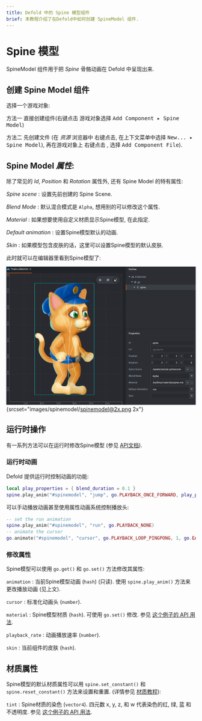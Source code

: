 ```yaml
---
title: Defold 中的 Spine 模型组件
brief: 本教程介绍了在Defold中如何创建 SpineModel 组件.
---
```


# Spine 模型

SpineModel 组件用于把 _Spine_ 骨骼动画在 Defold 中呈现出来.

## 创建 Spine Model 组件

选择一个游戏对象:

方法一 直接创建组件(<kbd>右键点击</kbd> 游戏对象选择 <kbd>Add Component ▸ Spine Model</kbd>)

方法二 先创建文件 (在 *资源* 浏览器中 <kbd>右键点击</kbd>, 在上下文菜单中选择 <kbd>New... ▸ Spine Model</kbd>), 再在游戏对象上 <kbd>右键点击</kbd> , 选择 <kbd>Add Component File</kbd>).

## Spine Model *属性*:

除了常见的 *Id*, *Position* 和 *Rotation* 属性外, 还有 Spine Model 的特有属性:

*Spine scene*
: 设置先前创建的 Spine Scene.

*Blend Mode*
: 默认混合模式是 `Alpha`, 想用别的可以修改这个属性.

*Material*
: 如果想要使用自定义材质显示Spine模型, 在此指定.

*Default animation*
: 设置Spine模型默认的动画.

*Skin*
: 如果模型包含皮肤的话，这里可以设置Spine模型的默认皮肤.

此时就可以在编辑器里看到Spine模型了:

![编辑器中的Spine模型](images/spinemodel/spinemodel.png){srcset="images/spinemodel/spinemodel@2x.png 2x"}

## 运行时操作

有一系列方法可以在运行时修改Spine模型 (参见 [API文档](/ref/spine/)).

### 运行时动画

Defold 提供运行时控制动画的功能:

```lua
local play_properties = { blend_duration = 0.1 }
spine.play_anim("#spinemodel", "jump", go.PLAYBACK_ONCE_FORWARD, play_properties)
```

可以手动播放动画甚至使用属性动画系统控制播放头:

```lua
-- set the run animation
spine.play_anim("#spinemodel", "run", go.PLAYBACK_NONE)
-- animate the cursor
go.animate("#spinemodel", "cursor", go.PLAYBACK_LOOP_PINGPONG, 1, go.EASING_LINEAR, 10)
```

### 修改属性

Spine模型可以使用 `go.get()` 和 `go.set()` 方法修改其属性:

`animation`
: 当前Spine模型动画 (`hash`) (只读). 使用 `spine.play_anim()` 方法来更改播放动画 (见上文).

`cursor`
: 标准化动画头 (`number`).

`material`
: Spine模型材质 (`hash`). 可使用 `go.set()` 修改. 参见 [这个例子的 API 用法](/ref/spine/#material).

`playback_rate`
: 动画播放速率 (`number`).

`skin`
: 当前组件的皮肤 (`hash`).

## 材质属性

Spine模型的默认材质属性可以用 `spine.set_constant()` 和 `spine.reset_constant()` 方法来设置和重置. (详情参见 [材质教程](/manuals/material/#vertex-and-fragment-constants)):

`tint`
: Spine材质的染色 (`vector4`). 四元数 x, y, z, 和 w 代表染色的红, 绿, 蓝 和不透明度. 参见 [这个例子的 API 用法](/ref/spine/#spine.set_constant:url-constant-value).
